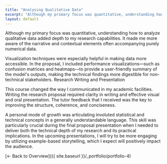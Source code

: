 ```yaml
---
title: "Analysing Qualitative Data"
excerpt: "Although my primary focus was quantitative, understanding how to analyze qualitative data added depth to my research cap..."
layout: default
---
```


Although my primary focus was quantitative, understanding how to analyze qualitative data added depth to my research capabilities. It made me more aware of the narrative and contextual elements often accompanying purely numerical data.

Visualization techniques were especially helpful in making data more accessible. In the proposal, I included performance visualizations—such as confusion matrices and heatmaps—to provide a user-friendly summary of the model's outputs, making the technical findings more digestible for non-technical stakeholders. Research Writing and Presentation

This course changed the way I communicated in my academic facilities. Writing the research proposal required clarity in writing and effective visual and oral presentation. The tutor feedback that I received was the key to improving the structure, coherence, and conciseness.

A personal mode of growth was articulating involuted statistical and technical concepts in a generally understandable language. This skill was particularly crucial during the final proposal presentation when I needed to deliver both the technical depth of my research and its practical implications. In the upcoming presentations, I will try to be more engaging by utilizing example-based storytelling, which I expect will positively impact the audience.

[← Back to Overview]({{ site.baseurl }}/_portfolio/portfolio-4)
